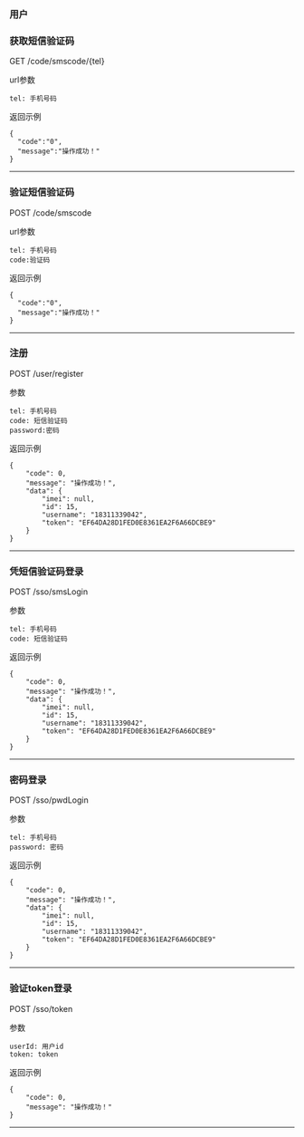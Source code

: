### 用户

### 获取短信验证码
GET /code/smscode/{tel}

url参数

    tel: 手机号码

返回示例

    {
      "code":"0",
      "message":"操作成功！"
    } 

***

### 验证短信验证码

POST /code/smscode

url参数

```
tel: 手机号码
code:验证码
```

返回示例

```
{
  "code":"0",
  "message":"操作成功！"
} 
```

------

### 

### 注册

POST /user/register

参数

    tel: 手机号码
    code: 短信验证码
    password:密码

返回示例

    {
        "code": 0,
        "message": "操作成功！",
        "data": {
            "imei": null,
            "id": 15,
            "username": "18311339042",
            "token": "EF64DA28D1FED0E8361EA2F6A66DCBE9"
        }
    }

***

### 凭短信验证码登录
POST /sso/smsLogin

参数

    tel: 手机号码
    code: 短信验证码

返回示例 

    {
        "code": 0,
        "message": "操作成功！",
        "data": {
            "imei": null,
            "id": 15,
            "username": "18311339042",
            "token": "EF64DA28D1FED0E8361EA2F6A66DCBE9"
        }
    }

***

### 密码登录

POST /sso/pwdLogin

参数

```
tel: 手机号码
password: 密码
```

返回示例 

```
{
    "code": 0,
    "message": "操作成功！",
    "data": {
        "imei": null,
        "id": 15,
        "username": "18311339042",
        "token": "EF64DA28D1FED0E8361EA2F6A66DCBE9"
    }
}
```

------

### 验证token登录

POST /sso/token

参数

```
userId: 用户id
token: token
```

返回示例 

```
{
    "code": 0,
    "message": "操作成功！"
}
```

------

